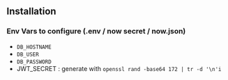 ## Installation

### Env Vars to configure (.env / now secret / now.json)

+ `DB_HOSTNAME`
+ `DB_USER`
+ `DB_PASSWORD`
+ JWT_SECRET : generate with `openssl rand -base64 172 | tr -d '\n'i`
